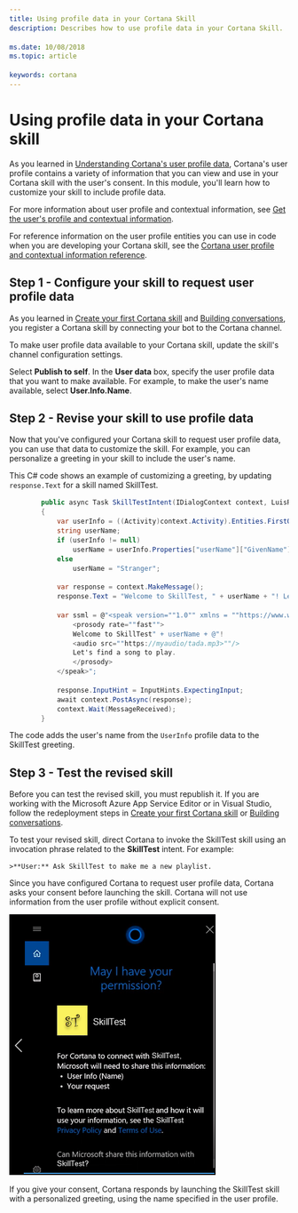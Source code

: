```yaml
---
title: Using profile data in your Cortana Skill
description: Describes how to use profile data in your Cortana Skill.

ms.date: 10/08/2018
ms.topic: article

keywords: cortana
---
```


# Using profile data in your Cortana skill

As you learned in [Understanding Cortana's user profile data](./mva51-profile-data.md), Cortana's user profile contains a variety of information that you can view and use in your Cortana skill with the user's consent. In this module, you'll learn how to customize <!-- the **SkillTest** -->your skill <!-- developed in previous modules  -->to include profile data.

For more information about user profile and contextual information, see [Get the user's profile and contextual information](./get-user-profile-context.md). 

For reference information on the user profile entities you can use in code when you are developing your Cortana skill, see the [Cortana user profile and contextual information reference](./user-profile-contextual-info.md).

## Step 1 - Configure your skill to request user profile data

As you learned in [Create your first Cortana skill](./mva22-hello-world.md) and [Building conversations](./mva32-building-conversations.md), you register a Cortana skill by connecting your bot to the Cortana channel.

To make user profile data available to your Cortana skill, update the skill's channel configuration settings.

<!--
![Knowledge Store Publish](../media/images/mva52_ks_publish.png)
-->

Select **Publish to self**. In the **User data** box, specify the user profile data that you want to make available. For example, to make the user's name available, select **User.Info.Name**.

<!--
![User Data](../media/images/mva52_info_name.png)
-->

## Step 2 - Revise your skill to use profile data

Now that you've configured your Cortana skill to request user profile data, you can use that data to customize the skill. For example, you can personalize a greeting in <!-- the SkillTest --> your skill to include the user's name.

This C# code shows an example of customizing a greeting, by updating `response.Text` for a skill named SkillTest.

```csharp
        public async Task SkillTestIntent(IDialogContext context, LuisResult result)
        {
            var userInfo = ((Activity)context.Activity).Entities.FirstOrDefault(e => e.Type.Equals("UserInfo"));
            string userName;
            if (userInfo != null)
                userName = userInfo.Properties["userName"]["GivenName"].ToString();
            else
                userName = "Stranger";

            var response = context.MakeMessage();
            response.Text = "Welcome to SkillTest, " + userName + "! Let's find a song to play.";

            var ssml = @"<speak version=""1.0"" xmlns = ""https://www.w3.org/2001/10/synthesis"" xml:lang = ""en-US"">
                <prosody rate=""fast"">
                Welcome to SkillTest" + userName + @"!
                <audio src=""https://myaudio/tada.mp3>""/>
                Let's find a song to play.
                </prosody>
            </speak>";

            response.InputHint = InputHints.ExpectingInput;
            await context.PostAsync(response);
            context.Wait(MessageReceived);
        }
```

The code adds the user's name from the `UserInfo` profile data to the SkillTest greeting.

## Step 3 - Test the revised skill

Before you can test the revised skill, you must republish it. If you are working with the Microsoft Azure App Service Editor or in Visual Studio, follow the redeployment steps in [Create your first Cortana skill](./mva22-hello-world.md) or [Building conversations](./mva32-building-conversations.md).

To test your revised skill, direct Cortana to invoke the SkillTest skill using an invocation phrase related to the **SkillTest** intent. For example:

    >**User:** Ask SkillTest to make me a new playlist.

Since you have configured Cortana to request user profile data, Cortana asks your consent before launching the skill. Cortana will not use information from the user profile without explicit consent.

![Ask Consent](../media/images/mva52_ask_consent.png)

If you give your consent, Cortana responds by launching the SkillTest skill with a personalized greeting, using the name specified in the user profile.
